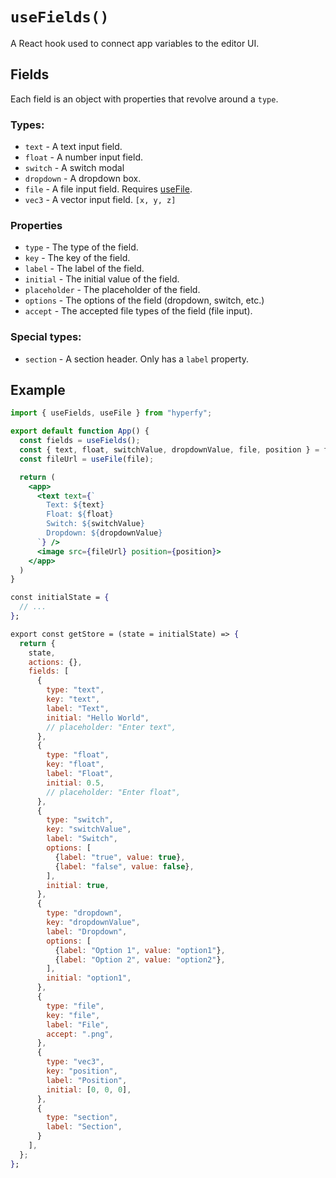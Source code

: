 # `useFields()`

A React hook used to connect app variables to the editor UI.

## Fields

Each field is an object with properties that revolve around a `type`.

### Types:

- `text` - A text input field.
- `float` - A number input field.
- `switch` - A switch modal
- `dropdown` - A dropdown box.
- `file` - A file input field. Requires [useFile](use-file).
- `vec3` - A vector input field. `[x, y, z]`

### Properties

- `type` - The type of the field.
- `key` - The key of the field.
- `label` - The label of the field.
- `initial` - The initial value of the field.
- `placeholder` - The placeholder of the field.
- `options` - The options of the field (dropdown, switch, etc.)
- `accept` - The accepted file types of the field (file input).

### Special types:

- `section` - A section header. Only has a `label` property.

## Example

```jsx
import { useFields, useFile } from "hyperfy";

export default function App() {
  const fields = useFields();
  const { text, float, switchValue, dropdownValue, file, position } = fields;
  const fileUrl = useFile(file);

  return (
    <app>
      <text text={`
        Text: ${text}
        Float: ${float}
        Switch: ${switchValue}
        Dropdown: ${dropdownValue}
      `} />
      <image src={fileUrl} position={position}>
    </app>
  )
}

const initialState = {
  // ...
};

export const getStore = (state = initialState) => {
  return {
    state,
    actions: {},
    fields: [
      {
        type: "text",
        key: "text",
        label: "Text",
        initial: "Hello World",
        // placeholder: "Enter text",
      },
      {
        type: "float",
        key: "float",
        label: "Float",
        initial: 0.5,
        // placeholder: "Enter float",
      },
      {
        type: "switch",
        key: "switchValue",
        label: "Switch",
        options: [
          {label: "true", value: true},
          {label: "false", value: false},
        ],
        initial: true,
      },
      {
        type: "dropdown",
        key: "dropdownValue",
        label: "Dropdown",
        options: [
          {label: "Option 1", value: "option1"},
          {label: "Option 2", value: "option2"},
        ],
        initial: "option1",
      },
      {
        type: "file",
        key: "file",
        label: "File",
        accept: ".png",
      },
      {
        type: "vec3",
        key: "position",
        label: "Position",
        initial: [0, 0, 0],
      },
      {
        type: "section",
        label: "Section",
      }
    ],
  };
};
```
